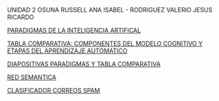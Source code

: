 UNIDAD 2
OSUNA RUSSELL ANA ISABEL - RODRIGUEZ VALERIO JESUS RICARDO

[PARADIGMAS DE LA INTELIGENCIA ARTIFICAL](https://github.com/Jesricval/InteligenciaArtificial/blob/main/Unidad%202/Paradigmas%20de%20la%20IA.pdf)

[TABLA COMPARATIVA: COMPONENTES DEL MODELO COGNITIVO Y ETAPAS DEL APRENDIZAJE AUTOMATICO](https://github.com/Jesricval/InteligenciaArtificial/blob/main/Unidad%202/Tabla%20comparativa_AprendizajeAuto_CompModeloCogno.pdf)

[DIAPOSITIVAS PARADIGMAS Y TABLA COMPARATIVA](https://github.com/Jesricval/InteligenciaArtificial/blob/main/Unidad%202/Paradigamas%20de%20IA%20y%20Comparacion%20de%20Mod%20Cog%20y%20aprend%20Auto.pdf)

[RED SEMANTICA](https://github.com/Jesricval/InteligenciaArtificial/blob/main/Unidad%202/RED%20SEMANTICA.pdf)

[CLASIFICADOR CORREOS SPAM](https://github.com/Jesricval/InteligenciaArtificial/tree/main/Unidad%202/Clasificador%20Spam%20)
